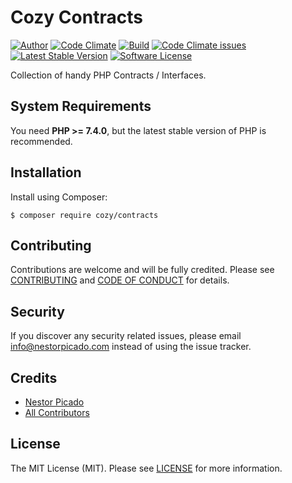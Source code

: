 Cozy Contracts
============

[![Author](http://img.shields.io/badge/author-@npicado-blue.svg)](https://github.com/npicado)
[![Code Climate](https://codeclimate.com/github/cozyphp/contracts/badges/gpa.svg)](https://codeclimate.com/github/cozyphp/contracts)
[![Build](https://github.com/cozyphp/contracts/workflows/build/badge.svg)](https://github.com/cozyphp/contracts/actions?query=workflow%3A%22build%22)
[![Code Climate issues](https://img.shields.io/codeclimate/issues/cozyphp/contracts)](https://codeclimate.com/github/cozyphp/contracts)
[![Latest Stable Version](https://poser.pugx.org/cozy/contracts/v)](https://packagist.org/packages/cozy/contracts)
[![Software License](https://img.shields.io/badge/license-MIT-blue.svg)](LICENSE)

Collection of handy PHP Contracts / Interfaces.

System Requirements
-------

You need **PHP >= 7.4.0**, but the latest stable version of PHP is recommended.

Installation
-------

Install using Composer:

```
$ composer require cozy/contracts
```

Contributing
-------

Contributions are welcome and will be fully credited. Please see 
[CONTRIBUTING](.github/CONTRIBUTING.md) and [CODE OF CONDUCT](CODE_OF_CONDUCT.md) for details.

Security
-------

If you discover any security related issues, please email info@nestorpicado.com instead of using the issue tracker.

Credits
-------

- [Nestor Picado](https://github.com/npicado)
- [All Contributors](https://github.com/cozyphp/contracts/graphs/contributors)

License
-------

The MIT License (MIT). Please see [LICENSE](LICENSE) for more information.
